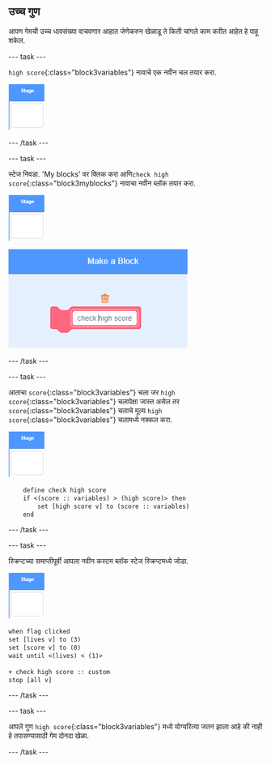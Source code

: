 ## उच्च गुण

आपण गेमची उच्च धावसंख्या वाचवणार आहात जेणेकरुन खेळाडू ते किती चांगले काम करीत आहेत हे पाहू शकेल.

\--- task \---

`high score`{:class="block3variables"} नावाचे एक नवीन चल तयार करा.

![Stage sprite](images/stage-sprite.png)

\--- /task \---

\--- task \---

स्टेज निवडा. 'My blocks' वर क्लिक करा आणि`check high score`{:class="block3myblocks"} नावाचा नवीन ब्लॉक तयार करा.

![Stage sprite](images/stage-sprite.png)

![screenshot](images/dots-custom-1.png)

\--- /task \---

\--- task \---

आताचा `score`{:class="block3variables"} चला जर `high score`{:class="block3variables"} चलापेक्षा जास्त असेल तर `score`{:class="block3variables"} चलाचे मूल्य `high score`{:class="block3variables"} चलामध्ये नक्कल करा.

![Stage sprite](images/stage-sprite.png)

```blocks3
    define check high score
    if <(score :: variables) > (high score)> then
        set [high score v] to (score :: variables)
    end
```

\--- /task \---

\--- task \---

स्क्रिप्टच्या समाप्तीपूर्वी आपला नवीन कस्टम ब्लॉक स्टेज स्क्रिप्टमध्ये जोडा.

![Stage sprite](images/stage-sprite.png)

```blocks3
when flag clicked
set [lives v] to (3)
set [score v] to (0)
wait until <(lives) < (1)>

+ check high score :: custom
stop [all v]
```

\--- /task \---

\--- task \---

आपले गुण `high score`{:class="block3variables"} मध्ये योग्यरित्या जतन झाला आहे की नाही हे तपासण्यासाठी गेम दोनदा खेळा.

\--- /task \---